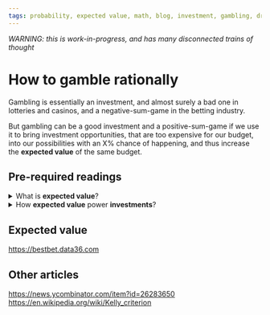 ```yaml
---
tags: probability, expected value, math, blog, investment, gambling, draft, english
---
```


*WARNING: this is work-in-progress, and has many disconnected trains of thought*

# How to gamble rationally

Gambling is essentially an investment, and almost surely a bad one in lotteries and casinos, and a negative-sum-game in the betting industry.

But gambling can be a good investment and a positive-sum-game if we use it to bring investment opportunities, that are too expensive for our budget, into our possibilities with an X% chance of happening, and thus increase the **expected value** of the same budget.

## Pre-required readings

<details>
<summary>What is <strong>expected value</strong>?</summary>

asdadasd
</details>

<details>
<summary>How <strong>expected value</strong> power <strong>investments</strong>?</summary>

- Subjective value of money does not correlate linearly with its quantity
- When expected value is below a target, increasing its variance increases also the chance of reaching that target
- A gambling's expected value is less than the betting quantity, so by itself, it is a bad investment\
But things can change if you mix it with the expected value of a very profitable investment that requires a minimum-invest-amount of Y, but you don't have enough money to invest in it, so you have no chance to make that investment and take advantage of its high expected value, so if you have X, you have an expected value of X with 100% certainty.\
Unless you bet your capital X, because betting allows you to have the possibility of reaching the minimum amount to make that investment
In other words, betting increases variance, and since budget is below the investment required, it allows to exist the possibility of making that investment, intertwining the expected value of the bet with that of the investment, and if the investment has a high enough expected value, it can compensate the negative value of the bet and result in a net positive change in expected value, thus getting a expected value bigger than the initially X, but with uncertainty, less than 100% chance.

</details>

## Expected value

https://bestbet.data36.com

## Other articles

https://news.ycombinator.com/item?id=26283650
https://en.wikipedia.org/wiki/Kelly_criterion
